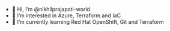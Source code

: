 - 👋 Hi, I’m @nikhilprajapati-world
- 👀 I’m interested in Azure, Terraform and IaC
- 🌱 I’m currently learning Red Hat OpenShift, Git and Terraform

<!---
nikhilprajapati-world/nikhilprajapati-world is a ✨ special ✨ repository because its `README.md` (this file) appears on your GitHub profile.
You can click the Preview link to take a look at your changes.
--->
